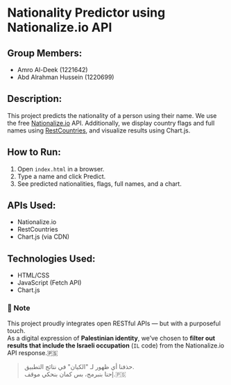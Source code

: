 # Nationality Predictor using Nationalize.io API

## Group Members:
- Amro Al-Deek (1221642)
- Abd Alrahman Hussein (1220699)

## Description:
This project predicts the nationality of a person using their name. We use the free [Nationalize.io](https://nationalize.io) API. Additionally, we display country flags and full names using [RestCountries](https://restcountries.com), and visualize results using Chart.js.

## How to Run:
1. Open `index.html` in a browser.
2. Type a name and click Predict.
3. See predicted nationalities, flags, full names, and a chart.

## APIs Used:
- Nationalize.io
- RestCountries
- Chart.js (via CDN)

## Technologies Used:
- HTML/CSS
- JavaScript (Fetch API)
- Chart.js

### 📝 Note

This project proudly integrates open RESTful APIs — but with a purposeful touch.  
As a digital expression of **Palestinian identity**, we’ve chosen to **filter out results that include the Israeli occupation** (`IL` code) from the Nationalize.io API response.🇵🇸

> حذفنا أي ظهور لـ "الكيان" في نتائج التطبيق.  
> إحنا بنبرمج، بس كمان بنحكي موقف.🇵🇸
